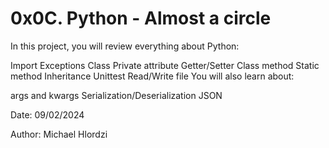 # 0x0C. Python - Almost a circle

In this project, you will review everything about Python:

Import
Exceptions
Class
Private attribute
Getter/Setter
Class method
Static method
Inheritance
Unittest
Read/Write file
You will also learn about:

args and kwargs
Serialization/Deserialization
JSON

Date: 09/02/2024

Author: Michael Hlordzi
